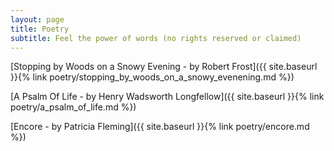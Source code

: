 ```yaml
---
layout: page
title: Poetry
subtitle: Feel the power of words (no rights reserved or claimed)
---
```


[Stopping by Woods on a Snowy Evening - by Robert Frost]({{ site.baseurl }}{% link poetry/stopping_by_woods_on_a_snowy_evenening.md  %})

[A Psalm Of Life - by Henry Wadsworth Longfellow]({{ site.baseurl }}{% link poetry/a_psalm_of_life.md  %})

[Encore - by Patricia Fleming]({{ site.baseurl }}{% link poetry/encore.md  %})


